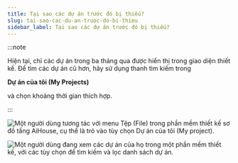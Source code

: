```yaml
---
title: Tại sao các dự án trước đó bị thiếu?
slug: tai-sao-cac-du-an-truoc-do-bi-thieu
sidebar_label: Tại sao các dự án trước đó bị thiếu?
---
```


:::note

Hiện tại, chỉ các dự án trong ba tháng qua được hiển thị trong giao diện thiết kế. Để tìm các dự án cũ hơn, hãy sử dụng thanh tìm kiếm trong 

**Dự án của tôi (My Projects)**

 và chọn khoảng thời gian thích hợp.

:::

![Một người dùng tương tác với menu Tệp (File) trong phần mềm thiết kế sơ đồ tầng AiHouse, cụ thể là trỏ vào tùy chọn Dự án của tôi (My project).](https://storage.googleapis.com/jegavn_kb/images/802abee9-7079-41a7-a066-6d2ce2896ae1.png)

![Một người dùng đang xem các dự án của họ trong một phần mềm thiết kế, với các tùy chọn để tìm kiếm và lọc danh sách dự án.](https://storage.googleapis.com/jegavn_kb/images/14f6d8eb-bf34-4256-9002-e0e040153172.png)
